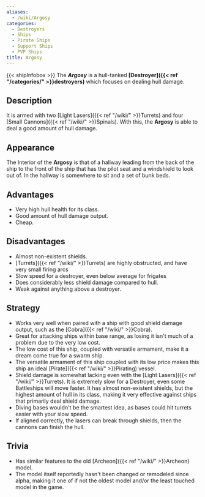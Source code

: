 ```yaml
---
aliases:
  - /wiki/Argosy
categories:
  - Destroyers
  - Ships
  - Pirate Ships
  - Support Ships
  - PVP Ships
title: Argosy
---
```


{{< shipInfobox >}} The **_Argosy_** is a hull-tanked **[Destroyer]({{< ref "/categories/" >}}destroyers)** which focuses on dealing hull damage.

## Description

It is armed with two [Light Lasers]({{< ref "/wiki/" >}}Turrets) and four [Small Cannons]({{< ref "/wiki/" >}}Spinals). With this, the **Argosy** is able to deal a good amount of hull damage.

## Appearance

The Interior of the **Argosy** is that of a hallway leading from the back of the ship to the front of the ship that has the pilot seat and a windshield to look out of. In the hallway is somewhere to sit and a set of bunk beds.

## Advantages

- Very high hull health for its class.
- Good amount of hull damage output.
- Cheap.

## Disadvantages

- Almost non-existent shields.
- [Turrets]({{< ref "/wiki/" >}}Turrets) are highly obstructed, and have very small firing arcs
- Slow speed for a destroyer, even below average for frigates
- Does considerably less shield damage compared to hull.
- Weak against anything above a destroyer.

## Strategy

- Works very well when paired with a ship with good shield damage output, such as the [Cobra]({{< ref "/wiki/" >}}Cobra).
- Great for attacking ships within base range, as losing it isn't much of a problem due to the very low cost.
- The low cost of this ship, coupled with versatile armament, make it a dream come true for a swarm ship.
- The versatile armament of this ship coupled with its low price makes this ship an ideal [Pirate]({{< ref "/wiki/" >}}Pirating) vessel.
- Shield damage is somewhat lacking even with the [Light Lasers]({{< ref "/wiki/" >}}Turrets). It is extremely slow for a Destroyer, even some Battleships will move faster. It has almost non-existent shields, but the highest amount of hull in its class, making it very effective against ships that primarily deal shield damage.
- Diving bases wouldn't be the smartest idea, as bases could hit turrets easier with your slow speed.
- If aligned correctly, the lasers can break through shields, then the cannons can finish the hull.

## Trivia

- Has similar features to the old [Archeon]({{< ref "/wiki/" >}}Archeon) model.
- The model itself reportedly hasn't been changed or remodeled since alpha, making it one of if not the oldest model and/or the least touched model in the game.
